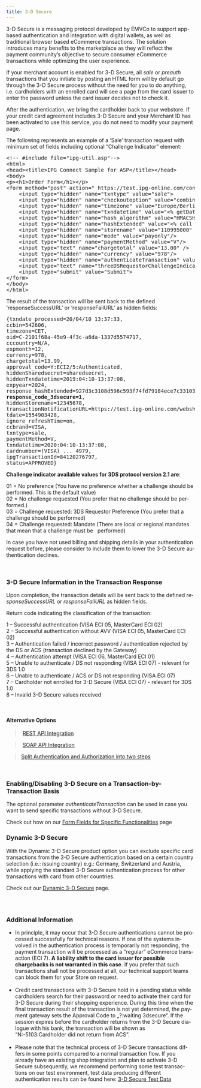 ```yaml
---
title: 3-D Secure 
---
```


3-D Secure is a messaging protocol developed by EMVCo to support app-based&nbsp;authentication and integration with digital wallets, as well as traditional browser based eCommerce transactions. The solution introduces&nbsp;many benefits to the&nbsp;marketplace as they will reflect the payment community’s objective to secure&nbsp;consumer eCommerce transactions while optimizing the user experience. <span></span>

<span>If your merchant account is enabled for 3-D Secure, all <em>sale </em>or <em>preauth </em>transactions that you initiate by posting an HTML form will by default go through the 3-D Secure process without the need for you to do anything, i.e. cardholders with an enrolled card will see a page from the card issuer to enter the password unless the card issuer decides not to check it.</span>

<span>After the authentication, we bring the cardholder back to your webstore.&nbsp;</span><span><span><span><span lang="EN-US"><span><span>If your credit card agreement includes 3-D Secure and your Merchant ID has been activated to use this service, you do not need to modify your payment page.</span></span></span></span></span></span>

<span><span><span><span lang="EN-US"><span><span>The following represents an example of a ‘Sale’ transaction request with minimum set of fields including optional “Challenge Indicator” element:</span></span></span></span></span></span>

<pre>&lt;!-- #include file="ipg-util.asp"--&gt;
&lt;html&gt;
&lt;head&gt;&lt;title&gt;IPG Connect Sample for ASP&lt;/title&gt;&lt;/head&gt;
&lt;body&gt;
&lt;p&gt;&lt;h1&gt;Order Form&lt;/h1&gt;&lt;/p&gt;
&lt;form method="post" action=" https://test.ipg-online.com/connect/gateway/processing "&gt;
&nbsp; &nbsp; &lt;input type="hidden" name="txntype" value="sale"&gt;
    &lt;input type="hidden" name="checkoutoption" value="combinedpage"&gt;
&nbsp; &nbsp; &lt;input type="hidden" name="timezone" value="Europe/Berlin"/&gt;
&nbsp; &nbsp; &lt;input type="hidden" name="txndatetime" value="&lt;% getDateTime() %&gt;"/&gt;
&nbsp; &nbsp; &lt;input type="hidden" name="hash_algorithm" value="HMACSHA256"/&gt;
&nbsp;   &lt;input type="hidden" name="hashExtended" value="&lt;% call createExtendedHash( "13.00","978" ) %&gt;"/&gt;
&nbsp; &nbsp; &lt;input type="hidden" name="storename" value="110995000" /&gt;
&nbsp; &nbsp; &lt;input type="hidden" name="mode" value="payonly"/&gt;
&nbsp; &nbsp; &lt;input type="hidden" name="paymentMethod" value="V"/&gt;
&nbsp; &nbsp; &lt;input type="text" name="chargetotal" value="13.00" /&gt;
&nbsp; &nbsp; &lt;input type="hidden" name="currency" value="978"/&gt;
&nbsp; &nbsp; &lt;input type="hidden" name="authenticateTransaction" value="true"/&gt;
&nbsp; &nbsp; &lt;input type="text" name="threeDSRequestorChallengeIndicator" value=”1”/&gt;
&nbsp; &nbsp; &lt;input type="submit" value="Submit"&gt;
&lt;/form&gt;
&lt;/body&gt;
&lt;/html&gt;
</pre>

The result of the transaction will be sent back to the defined ‘responseSuccessURL’ or ‘responseFailURL’ as hidden fields:

<pre>{txndate_processed=20/04/10 13:37:33, 
ccbin=542606, 
timezone=CET, 
oid=C-2101f68a-45e9-4f3c-a6da-1337d5574717, 
cccountry=N/A, 
expmonth=12, 
currency=978, 
chargetotal=13.99, 
approval_code=Y:ECI2/5:Authenticated, 
hiddenSharedsecret=sharedsecret, 
hiddenTxndatetime=2019:04:10-13:37:08, 
expyear=2024, 
response_hashExtended=927d3c3108d596c593f74fd79184ece7c33103fe, 
<strong>response_code_3dsecure=1</strong>, 
hiddenStorename=12345678, 
transactionNotificationURL=https://test.ipg-online.com/webshop/transactionNotification, 
tdate=1554903428, 
ignore_refreshTime=on, 
ccbrand=VISA, 
txntype=sale, 
paymentMethod=V, 
txndatetime=2020:04:10-13:37:08, 
cardnumber=(VISA) ... 4979, 
ipgTransactionId=84120276797, 
status=APPROVED}
</pre>

<span><span><span><span lang="EN-US"><span><strong>Challenge indicator available values for 3DS protocol version 2.1 are</strong>:</span></span></span></span></span>

<span><span><span><span lang="EN-US"><span>01 = No preference (You have no preference whether a challenge should be performed. This is the default value)<br /> 02 = No challenge requested (You prefer that no challenge should be performed.)<br /> 03 = Challenge requested: 3DS Requestor Preference (You prefer that a challenge should be performed)<br /> 04 = Challenge requested: Mandate (There are local or regional mandates that mean that a challenge must be &nbsp;&nbsp;performed)</span></span></span></span></span>

<span lang="EN-US"><span><span>In case you have not used billing and shipping details in your authentication request before, please consider to include them to&nbsp;lower the 3-D Secure authentication declines.</span></span></span>

&nbsp;

### 3-D Secure Information in the Transaction Response

<span><span><span lang="EN-GB">Upon completion, the transaction details will be sent back to the defined <em>responseSuccessURL</em> or <em>responseFailURL</em> as hidden fields.</span></span></span>

<span><span><span lang="EN-GB">Return code indicating the classification of the transaction:</span></span></span>

<span><span><span lang="EN-GB">1 – Successful authentication (VISA ECI 05, MasterCard ECI 02)<br /> 2 – Successful authentication without AVV (VISA ECI 05, MasterCard ECI 02)<br /> 3 – Authentication failed&nbsp;/ incorrect password / authentication rejected by the DS or ACS&nbsp;(transaction declined by the Gateway)<br /> 4 – Authentication attempt (VISA ECI 06, MasterCard ECI 01)<br /> 5 – Unable to authenticate / DS not responding (VISA ECI 07) - relevant for 3DS 1.0<br /> 6 – Unable to authenticate / ACS or DS not responding (VISA ECI 07)<br /> 7 – Cardholder not enrolled for 3-D Secure (VISA ECI 07) - relevant for 3DS 1.0<br /> 8 – Invalid 3-D Secure values received&nbsp;</span></span></span>

&nbsp;

#### Alternative Options

  
>&nbsp;[REST API Integration][1]

  
>&nbsp;[SOAP API Integration][2]

  
> [Split Authentication and Authorization into two steps][3]

&nbsp;

### <span>Enabling/Disabling 3-D Secure on a Transaction-by-Transaction Basis</span>

<span>The optional parameter <em>authenticateTransaction</em></span> <span></span><span>can be used in case you want to send specific transactions without 3-D Secure. &nbsp;</span>

Check out how on our [Form Fields for Specific Functionalities][4] page

### Dynamic 3-D Secure

<span lang="EN-US">With the Dynamic 3-D Secure product option you can exclude specific card transactions from the 3-D Secure authentication based on a certain country selection (i.e.: issuing country) e.g.: Germany, Switzerland and Austria, while applying the standard 3-D Secure authentication process for other transactions with card from other countries.</span>

Check out our [Dynamic 3-D Secure][5] page.

### &nbsp;

### Additional Information

  * <span><span><span lang="EN-GB">In principle, it may occur that 3-D Secure authentications cannot be processed successfully for technical reasons.</span></span></span> <span><span><span lang="EN-GB">If one of the systems involved in the authentication process is temporarily not responding, the payment transaction will be processed as a “regular” eCommerce transaction (ECI 7). <strong>A liability shift to the card issuer for possible chargebacks is not warranted in this case</strong>. If you prefer that such transactions shall not be processed at all, our technical support teams can block them for your Store on request.</span></span></span>  
    &nbsp;
  * <span><span><span lang="EN-GB">Credit card transactions with 3-D Secure hold in a pending status while cardholders search for their password or need to activate their card for 3-D Secure during their shopping experience. During this time when the final transaction result of the transaction is not yet determined, the payment gateway sets the Approval Code to „?:waiting 3dsecure“. If the session expires before the cardholder returns from the 3-D Secure dialogue with his bank, the transaction will be shown as “N:-5103:Cardholder did not return from ACS”.</span></span></span>  
    &nbsp;
  * <span><span><span lang="EN-GB">Please note that the technical process of 3-D Secure transactions differs in some points compared to a normal transaction flow. If you already have an existing shop integration and plan to activate 3-D Secure subsequently, we recommend performing some test transactions on our test environment</span></span></span>, test data producing different authentication results can be found here:&nbsp;[3-D Secure Test Data][6] 
    &nbsp;

 [1]: https://docs.firstdata.com/org/gateway/node/1636
 [2]: https://docs.firstdata.com/org/gateway/node/456
 [3]: http://docs.firstdata.com/org/gateway/node/95
 [4]: https://docs.firstdata.com/org/gateway/node/455
 [5]: https://docs.firstdata.com/org/gateway/node/468
 [6]: https://docs.firstdata.com/org/gateway/node/1507
